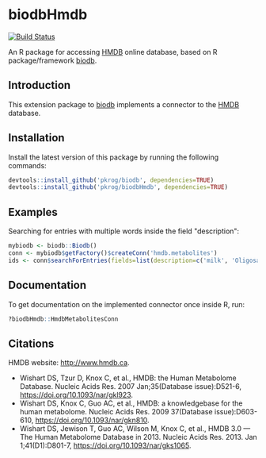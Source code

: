 # biodbHmdb

[![Build Status](https://travis-ci.org/pkrog/biodbHmdb.svg?branch=master)](https://travis-ci.org/pkrog/biodbHmdb)

An R package for accessing [HMDB](http://www.hmdb.ca) online database, based on R package/framework [biodb](https://github.com/pkrog/biodb/).

## Introduction

This extension package to [biodb](https://github.com/pkrog/biodb/) implements a connector to the [HMDB](http://www.hmdb.ca) database.

## Installation

Install the latest version of this package by running the following commands:
```r
devtools::install_github('pkrog/biodb', dependencies=TRUE)
devtools::install_github('pkrog/biodbHmdb', dependencies=TRUE)
```

## Examples

Searching for entries with multiple words inside the field "description":
```r
mybiodb <- biodb::Biodb()
conn <- mybiodb$getFactory()$createConn('hmdb.metabolites')
ids <- conn$searchForEntries(fields=list(description=c('milk', 'Oligosaccharide')))
```

## Documentation

To get documentation on the implemented connector once inside R, run:
```r
?biodbHmdb::HmdbMetabolitesConn
```

## Citations

HMDB website: <http://www.hmdb.ca>.

 * Wishart DS, Tzur D, Knox C, et al., HMDB: the Human Metabolome Database. Nucleic Acids Res. 2007 Jan;35(Database issue):D521-6, <https://doi.org/10.1093/nar/gkl923>.
 * Wishart DS, Knox C, Guo AC, et al., HMDB: a knowledgebase for the human metabolome. Nucleic Acids Res. 2009 37(Database issue):D603-610, <https://doi.org/10.1093/nar/gkn810>.
 * Wishart DS, Jewison T, Guo AC, Wilson M, Knox C, et al., HMDB 3.0 — The Human Metabolome Database in 2013. Nucleic Acids Res. 2013. Jan 1;41(D1):D801-7, <https://doi.org/10.1093/nar/gks1065>.

